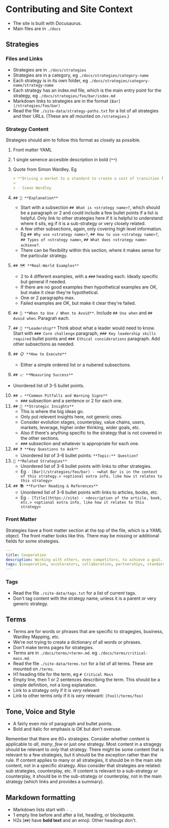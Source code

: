 # Contributing and Site Context

- The site is built with Docusaurus.
- Main files are in `./docs`

## Strategies

### Files and Links

- Strategies are in `./docs/strategies`
- Strategies are in a category, eg `./docs/strategies/category-name`
- Each strategy is in its own folder, eg `./docs/strategies/category-name/strategy-name`
- Each strategy has an index.md file, which is the main entry point for the strategy, eg `./docs/strategies/foo/bar/index.md`
- Markdown links to strategies are in the format `[Bar](/strategies/foo/bar)`
- Read the file `./site-data/strategy-paths.txt` for a list of all strategies and their URLs. (These are all mounted on `/strategies`.)

### Strategy Content

Strategies should aim to follow this format as closely as possible.

1. Front matter YAML
2. 1 single senence accesible description in bold (`**`)
3. Quote from Simon Wardley. Eg

   ```md
   > *"Driving a market to a standard to create a cost of transition for others or remove the ability of others to differentiate."*
   >
   > - Simon Wardley
   ```

4. `## 🤔 **Explanation**`
   - Start with a subsection `## What is <strategy name>?`, which should be a paragraph or 2 and could include a few bullet points if a list is helpful. Only link to other strategies here if it is helpful to understand where it sits, eg if it is a sub-strategy or very closely related.
   - A few other subsections, again, only covering high level information. Eg `## Why use <strategy name>?`, `## How to use <strategy name>?`, `## Types of <strategy name>`, `## What does <strategy name> achieve?`.
   - There can be flexibility within this section, where it makes sense for the particular strategy.
5. `## 🗺️ **Real-World Examples**`
   - 2 to 4 different examples, with a `###` heading each. Ideally specific but general if needed.
   - If there are no good examples then hypothetical examples are OK, but make it clear they're hypothetical.
   - One or 2 paragraphs max.
   - Failed examples are OK, but make it clear they're failed.
6. `## 🚦 **When to Use / When to Avoid**`. Include `## Use when` and `## Avoid when`. Paragrah each.
7. `## 🎯 **Leadership**`
   Think about what a leader would need to know. Start with `### Core challenge` paragraph, `### Key leadership skills required` bullet points and `### Ethical considerations` paragraph. Add other subsections as needed.
8. `## 📋 **How to Execute**`
   - Either a simple ordered list or a nubered subsections.
9.  `## 📈 **Measuring Success**`
   - Unordered list of 3-5 bullet points.
10. `## ⚠️ **Common Pitfalls and Warning Signs**`
    - `###` subsection and a sentence or 2 for each one.
11. `## 🧠 **Strategic Insights**`
    - This is where the big ideas go.
    - Only put relevent insights here, not generic ones.
    - Consider evolution stages, counterplay, value chains, users, markets, leverage, higher order thinking, wider goals, etc.
    - Also if there's anything specific to the strategy that is not covered in the other sections.
    - `###` subsection and whatever is appropriate for each one.
12. `## ❓ **Key Questions to Ask**`
    - Unordered list of 3-6 bullet points: `**Topic:** Question?`
13. `🔀 **Related Strategies**`
    - Unordered list of 3-6 bullet points with links to other strategies.
    - Eg `- [Bar](/strategies/foo/bar) - <what Bar is in the context of this strategy.> <optional extra info, like how it relates to this strategy>`
14. `## 📚 **Further Reading & References**`
    - Unordered list of 3-6 bullet points with links to articles, books, etc.
    - Eg `- [Title](https://site) - <description of the article, book, etc.> <optional extra info, like how it relates to this strategy>`

### Front Matter

Strategies have a front matter section at the top of the file, which is a YAML object. The front matter looks like this. There may be missing or additional fields for some strategies.

```yaml
---
title: Cooperation
description: Working with others, even competitors, to achieve a goal.
tags: [cooperation, accelerators, collaboration, partnerships, standards, alliances, ecosystem, mutual benefit]
---
```

### Tags

- Read the file `./site-data/tags.txt` for a list of current tags.
- Don't tag content with the strategy name, unless it is a parent or very generic strategy.

## Terms

- Terms are for words or phrases that are specific to stragegies, business, Wardley Mapping, etc.
- We're not trying to create a dictionary of all words or phrases.
- Don't make terms pages for strategies.
- Terms are in `./docs/terms/<term>.md`. eg `./docs/terms/critical-mass.md`.
- Read the file `./site-data/terms.txt` for a list of all terms. These are mounted on `/terms`.
- H1 heading title for the term, eg `# Critical Mass`
- Empty line, then 1 or 2 sentences describing the term. This should be a simple definition, not a long explanation.
- Link to a strategy only if it is *very* relevant
- Link to other terms only if it is *very* relevant: `[Foo](/terms/foo)`


## Tone, Voice and Style

- A fairly even mix of paragraph and bullet points.
- Bold and italic for emphasis is OK but don't overuse.

Remember that there are 60+ strategies. Consider whether content is applicable to *all*, *many*, *few* or just *one* strategy. Most content in a stragegy should be relevant to *only* that strategy. There might be some content that is relevant to a few strategies, but it should be the exception rather than the rule. If content applies to many or all strategies, it should be in the main site content, not in a specific strategy. Also consider that strategies are related: sub strategies, counterplay, etc. If content is relevant to a sub-strategy or counterplay, it should be in the sub-strategy or counterplay, not in the main strategy (which links and provides a summary).

## Markdown formatting

- Markdown lists start with `- `.
- 1 empty line before and after a list, heading, or blockquote.
- H2s (`##`) have **bold text** and an emoji. Other headings don't.
